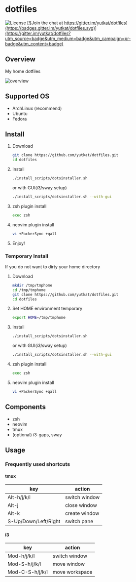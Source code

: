 # dotfiles

![License](http://img.shields.io/badge/license-MIT-blue.svg)
[![Join the chat at https://gitter.im/yutkat/dotfiles](https://badges.gitter.im/yutkat/dotfiles.svg)](https://gitter.im/yutkat/dotfiles?utm_source=badge&utm_medium=badge&utm_campaign=pr-badge&utm_content=badge)

## Overview

My home dotfiles

![overview](https://github.com/yutkat/img/blob/master/dotfiles/2021-03-21_19-07.png)

## Supported OS

- ArchLinux (recommend)
- Ubuntu
- Fedora

## Install

1. Download

    ```bash
    git clone https://github.com/yutkat/dotfiles.git
    cd dotfiles
    ```

1. Install

    ```bash
    ./install_scripts/dotsinstaller.sh
    ```

    or with GUI(i3/sway setup)

    ```bash
    ./install_scripts/dotsinstaller.sh --with-gui
    ```

1. zsh plugin install

    ```bash
    exec zsh
    ```

1. neovim plugin install

    ```bash
    vi +PackerSync +qall
    ```

1. Enjoy!

### Temporary Install

If you do not want to dirty your home directory

1. Download

    ```bash
    mkdir /tmp/tmphome
    cd /tmp/tmphome
    git clone https://github.com/yutkat/dotfiles.git
    cd dotfiles
    ```

1. Set HOME environment temporary

    ```bash
    export HOME=/tmp/tmphome
    ```

1. Install

    ```bash
    ./install_scripts/dotsinstaller.sh
    ```

    or with GUI(i3/sway setup)

    ```bash
    ./install_scripts/dotsinstaller.sh --with-gui
    ```

1. zsh plugin install

    ```bash
    exec zsh
    ```

1. neovim plugin install

    ```bash
    vi +PackerSync +qall
    ```

## Components

- zsh
- neovim
- tmux
- (optional) i3-gaps, sway

## Usage

### Frequently used shortcuts

#### tmux

|key|action|
|---|---|
|Alt-h/j/k/l|switch window|
|Alt-j|close window|
|Alt-k|create window|
|S-Up/Down/Left/Right|switch pane|

#### i3

|key|action|
|---|---|
|Mod-h/j/k/l|switch window|
|Mod-S-h/j/k/l|move window|
|Mod-C-S-h/j/k/l|move workspace|
